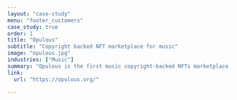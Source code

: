 ```yaml
---
layout: "case-study"
menu: "footer_customers"
case_study: true
order: 1
title: "Opulous"
subtitle: "Copyright backed NFT marketplace for music"
image: "opulous.jpg"
industries: ["Music"]
summary: "Opulous is the first music copyright-backed NFTs marketplace, that changes how artists can access the funding they need."
link:
  url: "https://opulous.org/"

---
```

